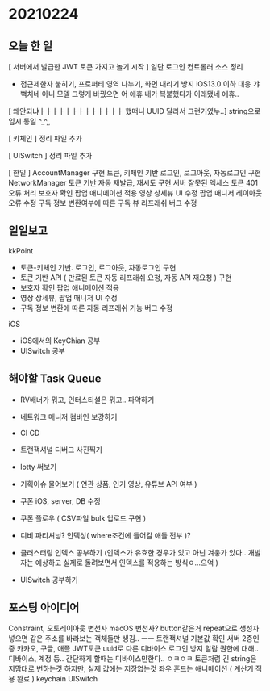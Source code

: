 # 20210224
## 오늘 한 일
[ 서버에서 발급한 JWT 토큰 가지고 놀기 시작 ]
일단 로그인 컨트롤러 소스 정리
- 접근제한자 붙히기, 프로퍼티 영역 나누기, 화면 내리기 방지 iOS13.0 이하 대응
갸뻑치네
아니 모델 그렇게 바꿨으면 어
에휴 내가 복붙했다가 이래됐네 에휴..


[ 왜안되냐ㅏㅏㅏㅏㅏㅏㅏㅏㅏㅏㅏㅏㅏ 했떠니 UUID 달라서 그런거였누..] 
string으로 임시 통일 ^_^,,

[ 키체인 ]
정리 파일 추가

[ UISwitch ]
정리 파일 추가

[ 한일 ]
AccountManager 구현
토큰, 키체인 기반 로그인, 로그아웃, 자동로그인 구현
NetworkManager 토큰 기반 자동 재발급, 재시도 구현
서버 잘못된 엑세스 토큰 401 오류 처리
보호자 확인 팝업 애니메이션 적용
영상 상세뷰 UI 수정
팝업 매니저 레이아웃 오류 수정
구독 정보 변환여부에 따른  구독 뷰 리프래쉬 버그 수정


## 일일보고 
kkPoint
- 토큰-키체인 기반. 로그인, 로그아웃, 자동로그인 구현
- 토큰 기반 API ( 만료된 토큰 자동 리프래쉬 요청, 자동 API 재요청 ) 구현
- 보호자 확인 팝업 애니메이션 적용
- 영상 상세뷰, 팝업 매니저 UI 수정
- 구독 정보 변환에 따른 자동 리프래쉬 기능 버그 수정

iOS
- iOS에서의 KeyChian 공부
- UISwitch 공부

## 해야할 Task Queue
- RV배너가 뭐고, 인터스티셜은 뭐고.. 파악하기
- 네트워크 매니저 컴바인 보강하기
- CI CD
- 트랜잭셔널 디버그 사진찍기
- lotty 써보기

- 기획이슈 물어보기 ( 연관 상품, 인기 영상, 유튜브 API 여부 )
- 쿠폰 iOS, server, DB 수정
- 쿠폰 플로우 ( CSV파일 bulk 업로드 구현 )

- 디비 파티셔닝? 인덱싱( where조건에 들어갈 애들 전부 )?
- 클러스터링 인덱스 공부하기 (인덱스가 유효한 경우가 있고 아닌 겨웅가 있다.. 개발자는 예상하고 실제로 돌려보면서 인덱스를 적용하는 방식ㅇ...으억 )
- UISwitch 공부하기



## 포스팅 아이디어
Constraint, 오토레이아웃 변천사
macOS 변천사?
button같은거 repeat으로 생성자 넣으면 같은 주소를 바라보는 객체들만 생김.. ㅡㅡ
트랜잭셔널 기본값 확인
서버 2중인증 카카오, 구글, 애플
JWT토큰
uuid로 다른 디바이스 로그인 방지
알람 권한에 대해.. 디바이스, 계정 등.. 간단하게 할때는 디바이스만한다.. ㅇㅋㅇㅋ
토큰처럼 긴 string은 지맘대로 변하는것 하지만, 실제 값에는 지장없는것
좌우 흔드는 애니메이션 ( 계산기 적용 완료 )
keychain
UISwitch

